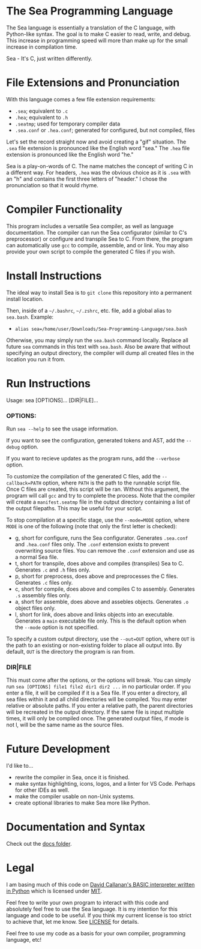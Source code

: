 # The Sea Programming Language
The Sea language is essentially a translation of the C language, with Python-like syntax. The goal is to make C easier to read, write, and debug. This increase in programming speed will more than make up for the small increase in compilation time.

Sea - It's C, just written differently.

# File Extensions and Pronunciation
With this language comes a few file extension requirements:
* `.sea`; equivalent to `.c`
* `.hea`; equivalent to `.h`
* `.seatmp`; used for temporary compiler data
* `.sea.conf` or `.hea.conf`; generated for configured, but not compiled, files

Let's set the record straight now and avoid creating a "gif" situation.
The `.sea` file extension is pronounced like the English word "sea."
The `.hea` file extension is pronounced like the English word "he."

Sea is a play-on-words of C.
The name matches the concept of writing C in a different way.
For headers, `.hea` was the obvious choice as it is `.sea` with an "h" and contains the first three letters of "header." I chose the pronunciation so that it would rhyme.

# Compiler Functionality
This program includes a versatile Sea compiler, as well as language documentation.
The compiler can run the Sea configurator (similar to C's preprocessor) or configure and transpile Sea to C.
From there, the program can automatically use `gcc` to compile, assemble, and or link.
You may also provide your own script to compile the generated C files if you wish.

# Install Instructions
The ideal way to install Sea is to `git clone` this repository into a permanent install location.

Then, inside of a `~/.bashrc`, `~/.zshrc`, etc. file, add a global alias to `sea.bash`.
Example:
- `alias sea=/home/user/Downloads/Sea-Programming-Language/sea.bash`

Otherwise, you may simply run the `sea.bash` command locally.
Replace all future `sea` commands in this text with `sea.bash`.
Also be aware that without specifying an output directory, the compiler will dump all created files in the location you run it from.

# Run Instructions
Usage: sea [OPTIONS]... [DIR|FILE]...

### OPTIONS:
Run `sea --help` to see the usage information.

If you want to see the configuration, generated tokens and AST, add the `--debug` option.

If you want to recieve updates as the program runs, add the `--verbose` option.

To customize the compilation of the generated C files, add the `--callback=PATH` option, where `PATH` is the path to the runnable script file.
Once C files are created, this script will be ran.
Without this argument, the program will call `gcc` and try to complete the process.
Note that the compiler will create a `manifest.seatmp` file in the output directory containing a list of the output filepaths. This may be useful for your script.

To stop compilation at a specific stage, use the `--mode=MODE` option, where `MODE` is one of the following (note that only the first letter is checked):
* g, short for configure, runs the Sea configurator.
Generates `.sea.conf` and `.hea.conf` files only.
The `.conf` extension exists to prevent overwriting source files.
You can remove the `.conf` extension and use as a normal Sea file.
* t, short for transpile, does above and compiles (transpiles) Sea to C.
Generates `.c` and `.h` files only.
* p, short for preprocess, does above and preprocesses the C files.
Generates `.c` files only.
* c, short for compile, does above and compiles C to assembly.
Generates `.s` assembly files only.
* a, short for assemble, does above and assebles objects.
Generates `.o` object files only.
* l, short for link, does above and links objects into an executable.
Generates a `main` executable file only.
This is the default option when the `--mode` option is not specified.

To specify a custom output directory, use the `--out=OUT` option, where `OUT` is the path to an existing or non-existing folder to place all output into.
By default, `OUT` is the directory the program is ran from.

### DIR|FILE
This must come after the options, or the options will break.
You can simply run `sea [OPTIONS] file1 file2 dir1 dir2 ...` in no particular order.
If you enter a file, it will be compiled if it is a Sea file.
If you enter a directory, all sea files within it and all child directories will be compiled.
You may enter relative or absolute paths.
If you enter a relative path, the parent directories will be recreated in the output directory.
If the same file is input multiple times, it will only be compiled once.
The generated output files, if mode is not l, will be the same name as the source files.

# Future Development
I'd like to...
* rewrite the compiler in Sea, once it is finished.
* make syntax highlighting, icons, logos, and a linter for VS Code.
Perhaps for other IDEs as well.
* make the compiler usable on non-Unix systems.
* create optional libraries to make Sea more like Python.

# Documentation and Syntax
Check out the [docs folder](./docs).

# Legal
I am basing much of this code on [David Callanan's BASIC interpreter written in Python](https://github.com/davidcallanan/py-myopl-code) which is licensed under [MIT](https://github.com/davidcallanan/py-myopl-code/blob/master/LICENSE).

Feel free to write your own program to interact with this code and absolutely feel free to use the Sea language. It is my intention for this language and code to be useful. If you think my current license is too strict to achieve that, let me know. See [LICENSE](./LICENSE) for details.

Feel free to use my code as a basis for your own compiler, programming language, etc!
